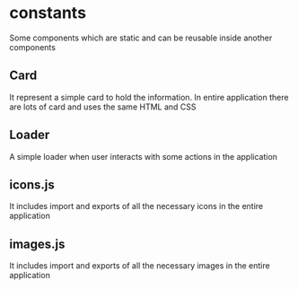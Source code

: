 # constants
Some components which are static and can be reusable inside another components

## Card
It represent a simple card to hold the information. In entire application there are lots of card and uses the same HTML and CSS

## Loader
A simple loader when user interacts with some actions in the application

## icons.js
It includes import and exports of all the necessary icons in the entire application

## images.js
It includes import and exports of all the necessary images in the entire application
